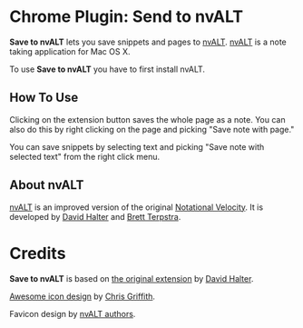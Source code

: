 # Chrome Plugin: Send to nvALT

**Save to nvALT** lets you save snippets and pages to [nvALT][nvalt]. [nvALT][nvalt] is a note taking application for Mac OS X.

To use **Save to nvALT** you have to first install nvALT.

## How To Use

Clicking on the extension button saves the whole page as a note. You can also
do this by right clicking on the page and picking "Save note with page."

You can save snippets by selecting text and picking "Save note with selected
text" from the right click menu.

## About nvALT

[nvALT][nvalt] is an improved version of the original [Notational Velocity][nv].
It is developed by [David Halter][david] and [Brett Terpstra][brett].

# Credits

**Save to nvALT** is based on [the original extension][orig] by [David Halter][david].

[Awesome icon design][icon] by [Chris Griffith][chris].

Favicon design by [nvALT authors][nvalt].

[orig]: http://elasticthreads.tumblr.com/post/8212672178/nvit-chrome-and-safari-extensions-for-nvalt
[icon]: https://dribbble.com/shots/1958394-nvALT-Icon
[chris]: http://chrisgriffith.co/
[david]: http://elasticthreads.tumblr.com/
[nvalt]: http://brettterpstra.com/projects/nvalt/
[brett]: http://brettterpstra.com/
[nv]: http://notational.net/
